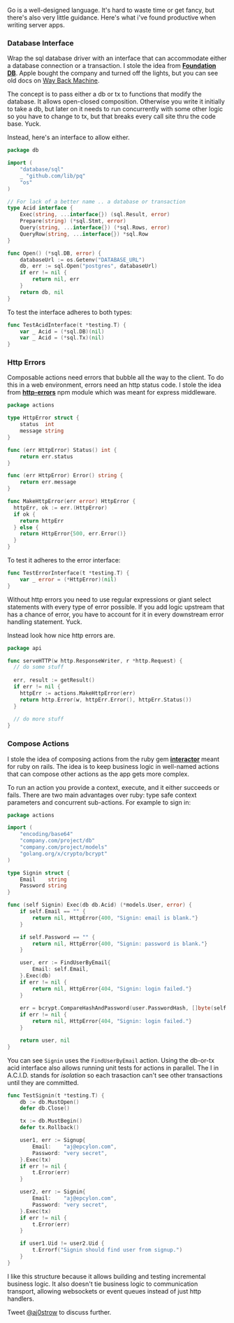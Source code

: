 Go is a well-designed language. It's hard to waste time or get fancy, but there's also very little guidance. Here's what i've found productive when writing server apps. 

### Database Interface

Wrap the sql database driver with an interface that can accommodate either a database connection or a transaction. I stole the idea from **[Foundation DB](https://en.wikipedia.org/wiki/FoundationDB)**. Apple bought the company and turned off the lights, but you can see old docs on [Way Back Machine](https://web.archive.org/web/20150325003219/https://foundationdb.com/key-value-store/documentation/developer-guide.html). 

The concept is to pass either a db or tx to functions that modify the database. It allows open-closed composition. Otherwise you write it initially to take a db, but later on it needs to run concurrently with some other logic so you have to change to tx, but that breaks every call site thru the code base. Yuck.

Instead, here's an interface to allow either.

```go
package db

import (
	"database/sql"
	_ "github.com/lib/pq"
	"os"
)

// For lack of a better name .. a database or transaction
type Acid interface {
	Exec(string, ...interface{}) (sql.Result, error)
	Prepare(string) (*sql.Stmt, error)
	Query(string, ...interface{}) (*sql.Rows, error)
	QueryRow(string, ...interface{}) *sql.Row
}

func Open() (*sql.DB, error) {
	databaseUrl := os.Getenv("DATABASE_URL")
	db, err := sql.Open("postgres", databaseUrl)
	if err != nil {
		return nil, err
	}
	return db, nil
}
```

To test the interface adheres to both types:

```go
func TestAcidInterface(t *testing.T) {
	var _ Acid = (*sql.DB)(nil)
	var _ Acid = (*sql.Tx)(nil)
}
```

### Http Errors

Composable actions need errors that bubble all the way to the client. To do this in a web environment, errors need an http status code. I stole the idea from **[http-errors](https://github.com/jshttp/http-errors)** npm module which was meant for express middleware. 

```go
package actions

type HttpError struct {
	status  int
	message string
}

func (err HttpError) Status() int {
	return err.status
}

func (err HttpError) Error() string {
	return err.message
}

func MakeHttpError(err error) HttpError {
  httpErr, ok := err.(HttpError)
  if ok {
    return httpErr
  } else {
    return HttpError{500, err.Error()}
  }
}
```

To test it adheres to the error interface:

```go
func TestErrorInterface(t *testing.T) {
	var _ error = (*HttpError)(nil)
}
```

Without http errors you need to use regular expressions or giant select statements with every type of error possible. If you add logic upstream that has a chance of error, you have to account for it in every downstream error handling statement. Yuck. 

Instead look how nice http errors are. 

```go
package api

func serveHTTP(w http.ResponseWriter, r *http.Request) {
  // do some stuff
  
  err, result := getResult()
  if err != nil {
    httpErr := actions.MakeHttpError(err)
    return http.Error(w, httpErr.Error(), httpErr.Status())
  }
  
  // do more stuff
}
```

### Compose Actions

I stole the idea of composing actions from the ruby gem **[interactor](https://github.com/collectiveidea/interactor)** meant for ruby on rails. The idea is to keep business logic in well-named actions that can compose other actions as the app gets more complex. 

To run an action you provide a context, execute, and it either succeeds or fails. There are two main advantages over ruby: type safe context parameters and concurrent sub-actions. For example to sign in:

```go
package actions

import (
	"encoding/base64"
	"company.com/project/db"
	"company.com/project/models"
	"golang.org/x/crypto/bcrypt"
)

type Signin struct {
	Email    string
	Password string
}

func (self Signin) Exec(db db.Acid) (*models.User, error) {
	if self.Email == "" {
		return nil, HttpError{400, "Signin: email is blank."}
	}

	if self.Password == "" {
		return nil, HttpError{400, "Signin: password is blank."}
	}

	user, err := FindUserByEmail{
		Email: self.Email,
	}.Exec(db)
	if err != nil {
		return nil, HttpError{404, "Signin: login failed."}
	}
  
	err = bcrypt.CompareHashAndPassword(user.PasswordHash, []byte(self.Password))
	if err != nil {
		return nil, HttpError{404, "Signin: login failed."}
	}

	return user, nil
}
```

You can see `Signin` uses the `FindUserByEmail` action. Using the db-or-tx acid interface also allows running unit tests for actions in parallel. The I in A.C.I.D. stands for *isolation* so each trasaction can't see other transactions until they are committed. 

```go
func TestSignin(t *testing.T) {
	db := db.MustOpen()
	defer db.Close()

	tx := db.MustBegin()
	defer tx.Rollback()

	user1, err := Signup{
		Email:    "aj@epcylon.com",
		Password: "very secret",
	}.Exec(tx)
	if err != nil {
		t.Error(err)
	}

	user2, err := Signin{
		Email:    "aj@epcylon.com",
		Password: "very secret",
	}.Exec(tx)
	if err != nil {
		t.Error(err)
	}

	if user1.Uid != user2.Uid {
		t.Errorf("Signin should find user from signup.")
	}
}
```

I like this structure because it allows building and testing incremental business logic. It also doesn't tie business logic to communication transport, allowing websockets or event queues instead of just http handlers. 

Tweet [@aj0strow](https://twitter.com/aj0strow) to discuss further.
